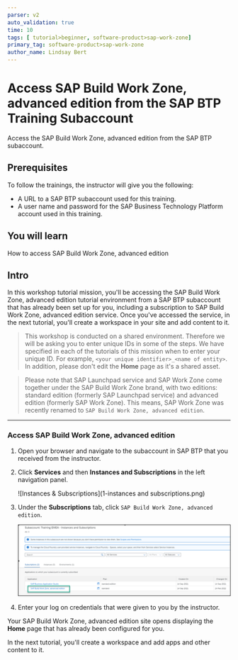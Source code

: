 ```yaml
---
parser: v2
auto_validation: true
time: 10
tags: [ tutorial>beginner, software-product>sap-work-zone]
primary_tag: software-product>sap-work-zone
author_name: Lindsay Bert
---
```


# Access SAP Build Work Zone, advanced edition from the SAP BTP Training Subaccount
<!-- description --> Access the SAP Build Work Zone, advanced edition from the SAP BTP subaccount.

## Prerequisites
To follow the trainings, the instructor will give you the following:
 - A URL to a SAP BTP subaccount used for this training.
 - A user name and password for the SAP Business Technology Platform account used in this training.


## You will learn
  How to access SAP Build Work Zone, advanced edition


## Intro
In this workshop tutorial mission, you'll be accessing the SAP Build Work Zone, advanced edition tutorial environment from a SAP BTP subaccount that has already been set up for you, including a subscription to SAP Build Work Zone, advanced edition service. Once you've accessed the service, in the next tutorial, you'll create a workspace in your site and add content to it.

>This workshop is conducted on a shared environment. Therefore we will be asking you to enter unique IDs in some of the steps. We have specified in each of the tutorials of this mission when to enter your unique ID. For example, `<your unique identifier>_<name of entity>`. In addition, please don't edit the **Home** page as it's a shared asset.  

>Please note that SAP Launchpad service and SAP Work Zone come together under the SAP Build Work Zone brand, with two editions: standard edition (formerly SAP Launchpad service) and advanced edition (formerly SAP Work Zone).
 This means, SAP Work Zone was recently renamed to `SAP Build Work Zone, advanced edition`.



---

### Access SAP Build Work Zone, advanced edition


1. Open your browser and navigate to the subaccount in SAP BTP that you received from the instructor.

2. Click **Services** and then **Instances and Subscriptions** in the left navigation panel.

    ![Instances & Subscriptions](1-instances and subscriptions.png)

3. Under the **Subscriptions** tab, click `SAP Build Work Zone, advanced edition`.

    ![Open work zone](2-open-work-zone.png)

4. Enter your log on credentials that were given to you by the instructor.

Your SAP Build Work Zone, advanced edition site opens displaying the **Home** page that has already been configured for you.

In the next tutorial, you'll create a workspace and add apps and other content to it.
